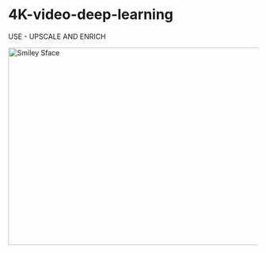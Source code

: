 # 4K-video-deep-learning
USE - UPSCALE AND ENRICH 



<img src="https://github.com/anish9/4K-video-deep-learning/blob/master/G1.gif" alt="Smiley Sface" height="400" width="800">

